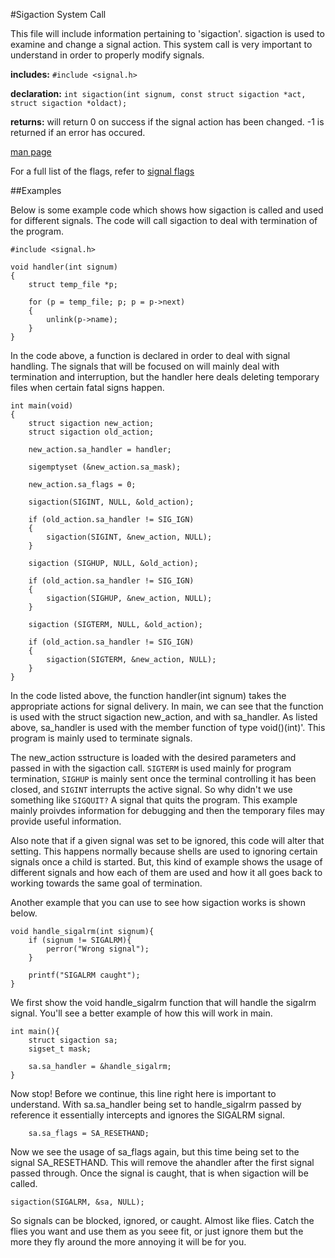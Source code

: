 #Sigaction System Call


This file will include information pertaining to 'sigaction'. sigaction is used to examine and change a signal action. This 
system call is very important to understand in order to properly modify signals.


**includes:** `#include <signal.h>`

**declaration:** `int sigaction(int signum, const struct sigaction *act, struct sigaction *oldact);`

**returns:** will return 0 on success if the signal action has been changed. -1 is returned if an error has occured. 

[man page](http://man7.org/linux/man-pages/man2/sigaction.2.html)

For a full list of the flags, refer to [signal flags](http://pubs.opengroup.org/onlinepubs/007908775/xsh/signal.h.html)
 
##Examples

Below is some example code which shows how sigaction is called and used for different signals. The code will call sigaction 
to deal with termination of the program.

```
#include <signal.h>

void handler(int signum)
{
	struct temp_file *p;

	for (p = temp_file; p; p = p->next)
	{
		unlink(p->name);
	}
}
```

In the code above, a function is declared in order to deal with signal handling. The signals that will be focused on will 
mainly deal with termination and interruption, but the handler here deals deleting temporary files when certain fatal signs 
happen. 

```
int main(void)
{
	struct sigaction new_action;
	struct sigaction old_action;

	new_action.sa_handler = handler;

	sigemptyset (&new_action.sa_mask);

	new_action.sa_flags = 0;

	sigaction(SIGINT, NULL, &old_action);

	if (old_action.sa_handler != SIG_IGN)
	{
		sigaction(SIGINT, &new_action, NULL);
	}

	sigaction (SIGHUP, NULL, &old_action);

	if (old_action.sa_handler != SIG_IGN)
	{
		sigaction(SIGHUP, &new_action, NULL);
	}

	sigaction (SIGTERM, NULL, &old_action);

	if (old_action.sa_handler != SIG_IGN)
	{
		sigaction(SIGTERM, &new_action, NULL);
	}
}
```

In the code listed above, the function handler(int signum) takes the appropriate actions for signal delivery. In main, we can
see that the function is used with the struct sigaction new_action, and with sa_handler. As listed above, sa_handler is used 
with the member function of type void()(int)'. This program is mainly used to terminate signals.

The new_action sstructure is loaded with the desired parameters and passed in with the sigaction call. `SIGTERM` is used 
mainly for program termination, `SIGHUP` is mainly sent once the terminal controlling it has been closed, and `SIGINT` 
interrupts the active signal. So why didn't we use something like `SIGQUIT?` A signal that quits the program. This example 
mainly proivdes information for debugging and then the temporary files may provide useful information. 

Also note that if a given signal was set to be ignored, this code will alter that setting. This happens normally because 
shells are used to ignoring certain signals once a child is started. But, this kind of example shows the usage of different 
signals and how each of them are used and how it all goes back to working towards the same goal of termination.

Another example that you can use to see how sigaction works is shown below. 

```
void handle_sigalrm(int signum){
	if (signum != SIGALRM){
		perror("Wrong signal");
	}
	
	printf("SIGALRM caught");
}
``` 
We first show the void handle_sigalrm function that will handle the sigalrm signal. You'll see a better example of how this 
will work in main.

```
int main(){
	struct sigaction sa;
	sigset_t mask;
	
	sa.sa_handler = &handle_sigalrm;
}
```

Now stop! Before we continue, this line right here is important to understand. With sa.sa_handler being set to handle_sigalrm
passed by reference it essentially intercepts and ignores the SIGALRM signal.

```
	sa.sa_flags = SA_RESETHAND;
```

Now we see the usage of sa_flags again, but this time being set to the signal SA_RESETHAND. This will remove the ahandler 
after the first signal passed through. Once the signal is caught, that is when sigaction will be called.

```
sigaction(SIGALRM, &sa, NULL);
```

So signals can be blocked, ignored, or caught. Almost like flies. Catch the flies you want and use them as you seee fit, or 
just ignore them but the more they fly around the more annoying it will be for you. 
